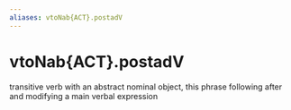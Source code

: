 ```yaml
---
aliases: vtoNab{ACT}.postadV
---
```

# vtoNab{ACT}.postadV

transitive verb with an abstract nominal object, this phrase following after and modifying a main verbal expression